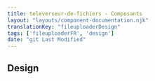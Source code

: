 ```yaml
---
title: televerseur-de-fichiers - Composants
layout: "layouts/component-documentation.njk"
translationKey: "fileuploaderDesign"
tags: ['fileuploaderFR', 'design']
date: "git Last Modified"
---
```


## Design